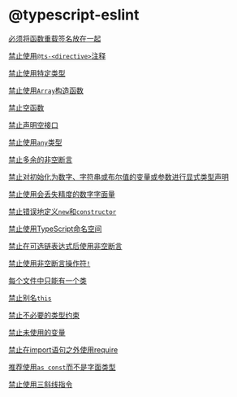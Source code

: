 # @typescript-eslint
<!-- 
该文件是代码自动生成,请勿修改
-->
[必须将函数重载签名放在一起](./adjacent-overload-signatures.md)

[禁止使用`@ts-<directive>`注释](./ban-ts-comment.md)

[禁止使用特定类型](./ban-types.md)

[禁止使用`Array`构造函数](./no-array-constructor.md)

[禁止空函数](./no-empty-function.md)

[禁止声明空接口](./no-empty-interface.md)

[禁止使用`any`类型](./no-explicit-any.md)

[禁止多余的非空断言](./no-extra-non-null-assertion.md)

[禁止对初始化为数字、字符串或布尔值的变量或参数进行显式类型声明](./no-inferrable-types.md)

[禁止使用会丢失精度的数字字面量](./no-loss-of-precision.md)

[禁止错误地定义`new`和`constructor`](./no-misused-new.md)

[禁止使用TypeScript命名空间](./no-namespace.md)

[禁止在可选链表达式后使用非空断言](./no-non-null-asserted-optional-chain.md)

[禁止使用非空断言操作符`!`](./no-non-null-assertion.md)

[每个文件中只能有一个类](./no-shadow.md)

[禁止别名`this`](./no-this-alias.md)

[禁止不必要的类型约束](./no-unnecessary-type-constraint.md)

[禁止未使用的变量](./no-unused-vars.md)

[禁止在import语句之外使用require](./no-var-requires.md)

[推荐使用`as const`而不是字面类型](./prefer-as-const.md)

[禁止使用三斜线指令](./triple-slash-reference.md)
